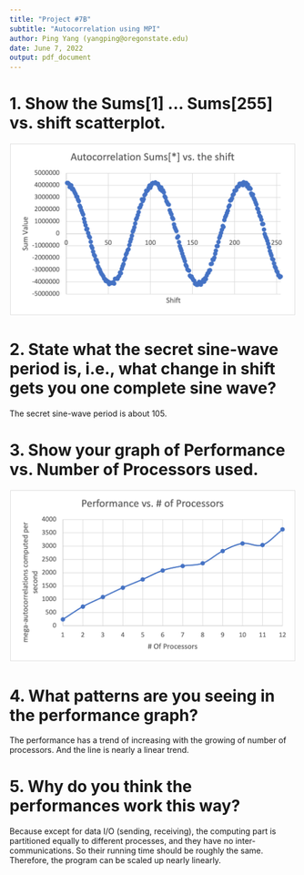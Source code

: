 ```yaml
---
title: "Project #7B"
subtitle: "Autocorrelation using MPI"
author: Ping Yang (yangping@oregonstate.edu)
date: June 7, 2022
output: pdf_document
---
```


# 1. Show the Sums[1] ... Sums[255] vs. shift scatterplot.

![Sums[*] vs. Shift](Picture2.png)

# 2. State what the secret sine-wave period is, i.e., what change in shift gets you one complete sine wave?

The secret sine-wave period is about 105.

# 3. Show your graph of Performance vs. Number of Processors used.

![Performance vs. Number of Processors](Picture1.png)

# 4. What patterns are you seeing in the performance graph?

The performance has a trend of increasing with the growing of number of processors. And the line is nearly a linear trend.

# 5. Why do you think the performances work this way?

Because except for data I/O (sending, receiving), the computing part is partitioned equally to different processes, and they have no inter-communications. So their running time should be roughly the same. Therefore, the program can be scaled up nearly linearly. 